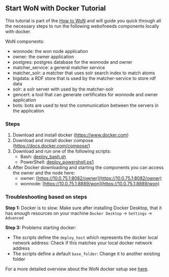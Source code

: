 ## Start WoN with Docker Tutorial

This tutorial is part of the [How to WoN](/documentation/how-to-won/how-to-won.md) and will guide you quick through all the necessary steps to run the following webofneeds components locally with docker.

WoN components:

- wonnode: the won node application
- owner: the owner application
- postgres: postgres database for the wonnode and owner
- matcher_service: a general matcher service
- matcher_solr: a matcher that uses solr search index to match atoms
- bigdata: a RDF store that is used by the matcher-service to store rdf data
- solr: a solr server with used by the matcher-solr
- gencert: a tool that can generate certificates for wonnode and owner application
- bots: bots are used to test the communication between the servers in the application

### Steps

1. Download and install docker (https://www.docker.com)
2. Download and install docker compose (https://docs.docker.com/compose/)
3. Download and run one of the following scripts:
   - Bash: [deploy_bash.sh](/webofneeds/won-docker/deploy/local_image/deploy_bash.sh)
   - PowerShell: [deploy_powershell.ps1](/webofneeds/won-docker/deploy/local_image/deploy_powershell.ps1)
4. After Docker downloading and starting the components you can access the owner and the node here:
   - owner: [https://10.0.75.1:8082/owner](https://10.0.75.1:8082/owner)
   - wonnode: [https://10.0.75.1:8889/won](https://10.0.75.1:8889/won)

### Troubleshooting based on steps

**Step 1:** Docker is to slow: Make sure after installing Docker Desktop, that it has enough resources on your machine `Docker Desktop` -> `Settings` -> `Advanced`

**Step 3:** Problems starting docker:

- The scripts define the `deploy_host` which represents the docker local network address: Check if this matches your local docker network address
- The scripts define a default `base_folder`: Change it to another existing folder

For a more detailed overview about the WoN docker setup see [here](/webofneeds/won-docker/README.md).
